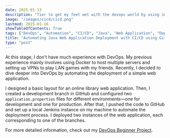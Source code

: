 ```yaml
---
date: 2025-01-13
description: "Tier to get my feet wet with the devops world by using Jenkins and setting up CI/CD pipeline"
image: "/images/cicd/cicd.png"
lastmod: 2025-01-16
showTableOfContents: True
tags: ["DevOps", "Automation", "CI/CD", "Java", "Web Application", "Deployment"]
title: "Automating Java Web Application Deployment with CI/CD using GitHub and Jenkins"
type: "post"
---
```


At this stage, I don't have much experience with DevOps. My previous experience mainly involves using Docker to host multiple servers and setting up VPNs to play LAN games with my friends. Recently, I decided to dive deeper into DevOps by automating the deployment of a simple web application.

I designed a basic layout for an online library web application. Then, I created a development branch in GitHub and configured two `application.properties` files for different environments—one for development and one for production. After that, I pushed the code to GitHub and set up a local Jenkins instance on my machine to automate the deployment process. I deployed two instances of the web application, each corresponding to one of the branches.

For more detailed information, check out my [DevOps Beginner Project](https://ajilenakh.verce.app/projects/devops-begnning/).
